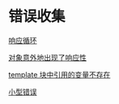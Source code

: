 # 错误收集
<p id="6GmSunR1o3yHMpeb4aEcBi">

[响应循环](./%E5%93%8D%E5%BA%94%E5%BE%AA%E7%8E%AF/index.md)

</p>


<p id="nhGhUeuDvhpzQdmvo7hQMo">

[对象意外地出现了响应性](./%E5%AF%B9%E8%B1%A1%E6%84%8F%E5%A4%96%E5%9C%B0%E5%87%BA%E7%8E%B0%E4%BA%86%E5%93%8D%E5%BA%94%E6%80%A7/index.md)

</p>


<p id="iS3dpiiZyJ6N4QCLNgbhTh">

[template 块中引用的变量不存在](./template%20%E5%9D%97%E4%B8%AD%E5%BC%95%E7%94%A8%E7%9A%84%E5%8F%98%E9%87%8F%E4%B8%8D%E5%AD%98%E5%9C%A8/index.md)

</p>


<p id="81kxgzsiUGVzE6qNHXcGgv">

[小型错误](./%E5%B0%8F%E5%9E%8B%E9%94%99%E8%AF%AF/index.md)

</p>


